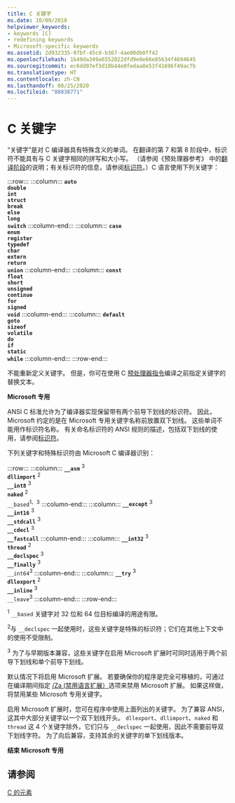 ```yaml
---
title: C 关键字
ms.date: 10/09/2018
helpviewer_keywords:
- keywords [C]
- redefining keywords
- Microsoft-specific keywords
ms.assetid: 2d932335-97bf-45cd-b367-4ae00db0ff42
ms.openlocfilehash: 1b49da349a6552022dfd9e8e66e85634f4694645
ms.sourcegitcommit: ec6dd97ef3d10b44e0fedaa8e53f41696f49ac7b
ms.translationtype: HT
ms.contentlocale: zh-CN
ms.lasthandoff: 08/25/2020
ms.locfileid: "88838771"
---
```

# <a name="c-keywords"></a>C 关键字

“关键字”是对 C 编译器具有特殊含义的单词。 在翻译的第 7 和第 8 阶段中，标识符不能具有与 C 关键字相同的拼写和大小写。 （请参阅《预处理器参考》  中的[翻译阶段](../preprocessor/phases-of-translation.md)的说明；有关标识符的信息，请参阅[标识符](../c-language/c-identifiers.md)。）C 语言使用下列关键字：

:::row:::
    :::column:::
        **`auto`**\
        **`double`**\
        **`int`**\
        **`struct`**\
        **`break`**\
        **`else`**\
        **`long`**\
        **`switch`**
    :::column-end:::
    :::column:::
        **`case`**\
        **`enum`**\
        **`register`**\
        **`typedef`**\
        **`char`**\
        **`extern`**\
        **`return`**\
        **`union`**
    :::column-end:::
    :::column:::
        **`const`**\
        **`float`**\
        **`short`**\
        **`unsigned`**\
        **`continue`**\
        **`for`**\
        **`signed`**\
        **`void`**
    :::column-end:::
    :::column:::
        **`default`**\
        **`goto`**\
        **`sizeof`**\
        **`volatile`**\
        **`do`**\
        **`if`**\
        **`static`**\
        **`while`**
    :::column-end:::
:::row-end:::

不能重新定义关键字。 但是，你可在使用 C [预处理器指令](../preprocessor/preprocessor-directives.md)编译之前指定关键字的替换文本。

**Microsoft 专用**

ANSI C 标准允许为了编译器实现保留带有两个前导下划线的标识符。 因此，Microsoft 约定的是在 Microsoft 专用关键字名称前放置双下划线。 这些单词不能用作标识符名称。 有关命名标识符的 ANSI 规则的描述，包括双下划线的使用，请参阅[标识符](../c-language/c-identifiers.md)。

下列关键字和特殊标识符由 Microsoft C 编译器识别：

:::row:::
    :::column:::
        **`__asm`** <sup>3</sup>\
        **`dllimport`** <sup>2</sup>\
        **`__int8`** <sup>3</sup>\
        **`naked`** <sup>2</sup>\
        `__based`<sup>1、3</sup>
    :::column-end:::
    :::column:::
        **`__except`** <sup>3</sup>\
        **`__int16`** <sup>3</sup>\
        **`__stdcall`** <sup>3</sup>\
        **`__cdecl`** <sup>3</sup>\
        **`__fastcall`**
    :::column-end:::
    :::column:::
        **`__int32`** <sup>3</sup>\
        **`thread`** <sup>2</sup>\
        **`__declspec`** <sup>3</sup>\
        **`__finally`** <sup>3</sup>\
        `__int64`<sup>3</sup>
    :::column-end:::
    :::column:::
        **`__try`** <sup>3</sup>\
        **`dllexport`** <sup>2</sup>\
        **`__inline`** <sup>3</sup>\
        `__leave`<sup>3</sup>
    :::column-end:::
:::row-end:::

<sup>1</sup> `__based` 关键字对 32 位和 64 位目标编译的用途有限。

<sup>2</sup>与 `__declspec` 一起使用时，这些关键字是特殊的标识符；它们在其他上下文中的使用不受限制。

<sup>3</sup> 为了与早期版本兼容，这些关键字在启用 Microsoft 扩展时可同时适用于两个前导下划线和单个前导下划线。

默认情况下将启用 Microsoft 扩展。 若要确保你的程序是完全可移植的，可通过在编译期间指定 [/Za \(禁用语言扩展）](../build/reference/za-ze-disable-language-extensions.md)选项来禁用 Microsoft 扩展。 如果这样做，将禁用某些 Microsoft 专用关键字。

启用 Microsoft 扩展时，您可在程序中使用上面列出的关键字。 为了兼容 ANSI，这其中大部分关键字以一个双下划线开头。 `dllexport`、`dllimport`、`naked` 和 `thread` 这 4 个关键字除外，它们只与 `__declspec` 一起使用，因此不需要前导双下划线字符。 为了向后兼容，支持其余的关键字的单下划线版本。

**结束 Microsoft 专用**

## <a name="see-also"></a>请参阅

[C 的元素](../c-language/elements-of-c.md)
